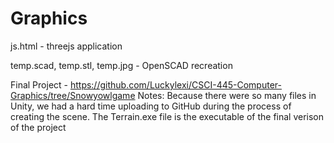 # Graphics
js.html - threejs application

temp.scad, temp.stl, temp.jpg - OpenSCAD recreation

Final Project - https://github.com/Luckylexi/CSCI-445-Computer-Graphics/tree/Snowyowlgame
Notes: Because there were so many files in Unity, we had a hard time uploading to GitHub during the process of creating the scene. The Terrain.exe file is the executable of the final verison of the project
